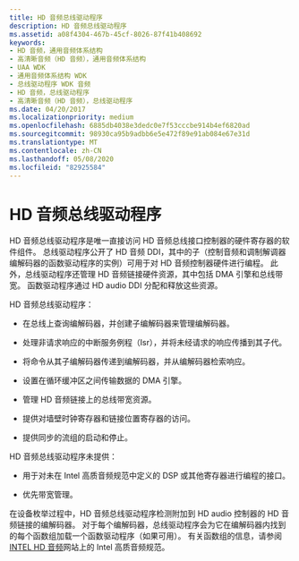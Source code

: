```yaml
---
title: HD 音频总线驱动程序
description: HD 音频总线驱动程序
ms.assetid: a08f4304-467b-45cf-8026-87f41b408692
keywords:
- HD 音频，通用音频体系结构
- 高清晰音频（HD 音频），通用音频体系结构
- UAA WDK
- 通用音频体系结构 WDK
- 总线驱动程序 WDK 音频
- HD 音频，总线驱动程序
- 高清晰音频（HD 音频），总线驱动程序
ms.date: 04/20/2017
ms.localizationpriority: medium
ms.openlocfilehash: 6885db4038e3dedc0e7f53cccbe914b4ef6820ad
ms.sourcegitcommit: 98930ca95b9adbb6e5e472f89e91ab084e67e31d
ms.translationtype: MT
ms.contentlocale: zh-CN
ms.lasthandoff: 05/08/2020
ms.locfileid: "82925584"
---
```

# <a name="hd-audio-bus-driver"></a>HD 音频总线驱动程序


HD 音频总线驱动程序是唯一直接访问 HD 音频总线接口控制器的硬件寄存器的软件组件。 总线驱动程序公开了 HD 音频 DDI，其中的子（控制音频和调制解调器编解码器的函数驱动程序的实例）可用于对 HD 音频控制器硬件进行编程。 此外，总线驱动程序还管理 HD 音频链接硬件资源，其中包括 DMA 引擎和总线带宽。 函数驱动程序通过 HD audio DDI 分配和释放这些资源。

HD 音频总线驱动程序：

-   在总线上查询编解码器，并创建子编解码器来管理编解码器。

-   处理非请求响应的中断服务例程（Isr），并将未经请求的响应传播到其子代。

-   将命令从其子编解码器传递到编解码器，并从编解码器检索响应。

-   设置在循环缓冲区之间传输数据的 DMA 引擎。

-   管理 HD 音频链接上的总线带宽资源。

-   提供对墙壁时钟寄存器和链接位置寄存器的访问。

-   提供同步的流组的启动和停止。

HD 音频总线驱动程序未提供：

-   用于对未在 Intel 高质音频规范中定义的 DSP 或其他寄存器进行编程的接口。

-   优先带宽管理。

在设备枚举过程中，HD 音频总线驱动程序检测附加到 HD audio 控制器的 HD 音频链接的编解码器。 对于每个编解码器，总线驱动程序会为它在编解码器内找到的每个函数组加载一个函数驱动程序（如果可用）。 有关函数组的信息，请参阅[INTEL HD 音频](https://www.intel.com/content/www/us/en/standards/intel-standards-and-initiatives.html)网站上的 Intel 高质音频规范。

 

 




